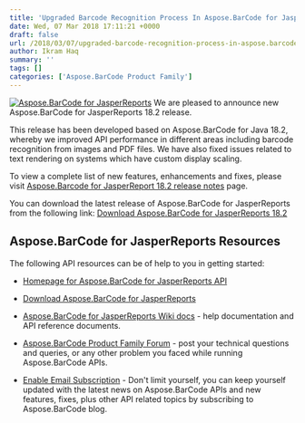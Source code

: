 ```yaml
---
title: 'Upgraded Barcode Recognition Process In Aspose.BarCode for JasperReports 18.2'
date: Wed, 07 Mar 2018 17:11:21 +0000
draft: false
url: /2018/03/07/upgraded-barcode-recognition-process-in-aspose.barcode-for-jasperreports-18.2/
author: Ikram Haq
summary: ''
tags: []
categories: ['Aspose.BarCode Product Family']
---
```


 [![Aspose.BarCode for JasperReports][1]](https://products.aspose.com/barcode/jasperreports) We are pleased to announce new Aspose.BarCode for JasperReports 18.2 release.

This release has been developed based on Aspose.BarCode for Java 18.2, whereby we improved API performance in different areas including barcode recognition from images and PDF files. We have also fixed issues related to text rendering on systems which have custom display scaling.

To view a complete list of new features, enhancements and fixes, please visit [Aspose.Barcode for JasperReport 18.2 release notes][2] page.

You can download the latest release of Aspose.BarCode for JasperReports from the following link: [Download Aspose.BarCode for JasperReports 18.2][3]

## Aspose.BarCode for JasperReports Resources

The following API resources can be of help to you in getting started:

*   [Homepage for Aspose.BarCode for JasperReports API][4]
    
*   [Download Aspose.BarCode for JasperReports][5]
    
*   [Aspose.BarCode for JasperReports Wiki docs][6] - help documentation and API reference documents.
    
*   [Aspose.BarCode Product Family Forum][7] - post your technical questions and queries, or any other problem you faced while running Aspose.BarCode APIs.
    
*   [Enable Email Subscription][8] - Don't limit yourself, you can keep yourself updated with the latest news on Aspose.BarCode APIs and new features, fixes, plus other API related topics by subscribing to Aspose.BarCode blog.




[1]: http://www.aspose.com/Images/aspose.barcode-logo2.jpg "Aspose.BarCode for JasperReports"
[2]: https://docs.aspose.com/display/barcodejasperreports/Aspose.BarCode+for+JasperReports+18.2+-+Release+notes
[3]: https://downloads.aspose.com/barcode/jasperreports
[4]: https://products.aspose.com/barcode/jasperreports
[5]: https://downloads.aspose.com/barcode/jasperreports
[6]: https://docs.aspose.com/display/barcodejasperreports/Home
[7]: https://forum.aspose.com/c/barcode
[8]: https://blog.aspose.com/category/aspose-products/aspose-barcode-product-family/




